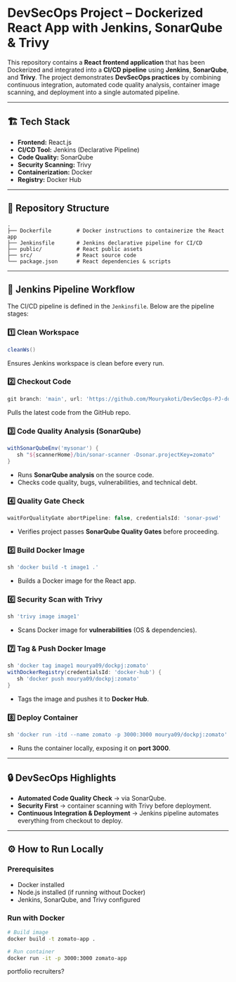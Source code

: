 # DevSecOps Project – Dockerized React App with Jenkins, SonarQube & Trivy

This repository contains a **React frontend application** that has been Dockerized and integrated into a **CI/CD pipeline** using **Jenkins**, **SonarQube**, and **Trivy**.
The project demonstrates **DevSecOps practices** by combining continuous integration, automated code quality analysis, container image scanning, and deployment into a single automated pipeline.

---

## 🏗️ Tech Stack

* **Frontend:** React.js
* **CI/CD Tool:** Jenkins (Declarative Pipeline)
* **Code Quality:** SonarQube
* **Security Scanning:** Trivy
* **Containerization:** Docker
* **Registry:** Docker Hub

---

## 📂 Repository Structure

```
.
├── Dockerfile        # Docker instructions to containerize the React app
├── Jenkinsfile       # Jenkins declarative pipeline for CI/CD
├── public/           # React public assets
├── src/              # React source code
└── package.json      # React dependencies & scripts
```

---

## 🚀 Jenkins Pipeline Workflow

The CI/CD pipeline is defined in the `Jenkinsfile`. Below are the pipeline stages:

### 1️⃣ **Clean Workspace**

```groovy
cleanWs()
```

Ensures Jenkins workspace is clean before every run.

### 2️⃣ **Checkout Code**

```groovy
git branch: 'main', url: 'https://github.com/Mouryakoti/DevSecOps-PJ-docker-pipeline-Zomato.git'
```

Pulls the latest code from the GitHub repo.

### 3️⃣ **Code Quality Analysis (SonarQube)**

```groovy
withSonarQubeEnv('mysonar') {
   sh "${scannerHome}/bin/sonar-scanner -Dsonar.projectKey=zomato"
}
```

* Runs **SonarQube analysis** on the source code.
* Checks code quality, bugs, vulnerabilities, and technical debt.

### 4️⃣ **Quality Gate Check**

```groovy
waitForQualityGate abortPipeline: false, credentialsId: 'sonar-pswd'
```

* Verifies project passes **SonarQube Quality Gates** before proceeding.

### 5️⃣ **Build Docker Image**

```groovy
sh 'docker build -t image1 .'
```

* Builds a Docker image for the React app.

### 6️⃣ **Security Scan with Trivy**

```groovy
sh 'trivy image image1'
```

* Scans Docker image for **vulnerabilities** (OS & dependencies).

### 7️⃣ **Tag & Push Docker Image**

```groovy
sh 'docker tag image1 mourya09/dockpj:zomato'
withDockerRegistry(credentialsId: 'docker-hub') {
   sh 'docker push mourya09/dockpj:zomato'
}
```

* Tags the image and pushes it to **Docker Hub**.

### 8️⃣ **Deploy Container**

```groovy
sh 'docker run -itd --name zomato -p 3000:3000 mourya09/dockpj:zomato'
```

* Runs the container locally, exposing it on **port 3000**.

---

## 🔒 DevSecOps Highlights

* **Automated Code Quality Check** → via SonarQube.
* **Security First** → container scanning with Trivy before deployment.
* **Continuous Integration & Deployment** → Jenkins pipeline automates everything from checkout to deploy.

---

## ⚙️ How to Run Locally

### Prerequisites

* Docker installed
* Node.js installed (if running without Docker)
* Jenkins, SonarQube, and Trivy configured

### Run with Docker

```bash
# Build image
docker build -t zomato-app .

# Run container
docker run -it -p 3000:3000 zomato-app
```
portfolio recruiters?

